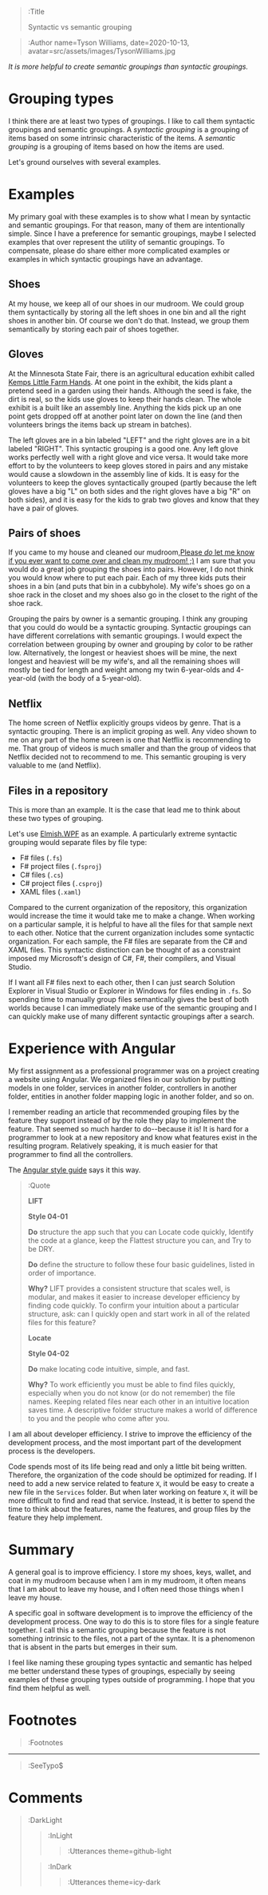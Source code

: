 > :Title
>
> Syntactic vs semantic grouping

> :Author name=Tyson Williams,
>         date=2020-10-13,
>         avatar=src/assets/images/TysonWilliams.jpg

_It is more helpful to create semantic groupings than syntactic groupings._

# Grouping types

I think there are at least two types of groupings.  I like to call them syntactic groupings and semantic groupings.  A _syntactic grouping_ is a grouping of items based on some intrinsic characteristic of the items.  A _semantic grouping_ is a grouping of items based on how the items are used.

Let's ground ourselves with several examples.

# Examples

My primary goal with these examples is to show what I mean by syntactic and semantic groupings.  For that reason, many of them are intentionally simple.  Since I have a preference for semantic groupings, maybe I selected examples that over represent the utility of semantic groupings.  To compensate, please do share either more complicated examples or examples in which syntactic groupings have an advantage.

## Shoes

At my house, we keep all of our shoes in our mudroom.  We could group them syntactically by storing all the left shoes in one bin and all the right shoes in another bin.  Of course we don't do that.  Instead, we group them semantically by storing each pair of shoes together.

## Gloves

At the Minnesota State Fair, there is an agricultural education exhibit called [Kemps Little Farm Hands](https://www.mnstatefair.org/location/little-farm-hands/).  At one point in the exhibit, the kids plant a pretend seed in a garden using their hands.  Although the seed is fake, the dirt is real, so the kids use gloves to keep their hands clean.  The whole exhibit is a built like an assembly line.  Anything the kids pick up an one point gets dropped off at another point later on down the line (and then volunteers brings the items back up stream in batches).

The left gloves are in a bin labeled "LEFT" and the right gloves are in a bit labeled "RIGHT".  This syntactic grouping is a good one.  Any left glove works perfectly well with a right glove and vice versa.  It would take more effort to by the volunteers to keep gloves stored in pairs and any mistake would cause a slowdown in the assembly line of kids.  It is easy for the volunteers to keep the gloves syntactically grouped (partly because the left gloves have a big "L" on both sides and the right gloves have a big "R" on both sides), and it is easy for the kids to grab two gloves and know that they have a pair of gloves.

## Pairs of shoes

If you came to my house and cleaned our mudroom,[Please _do_ let me know if you ever want to come over and clean my mudroom! ;)](:Footnote) I am sure that you would do a great job grouping the shoes into pairs.  However, I do not think you would know where to put each pair.  Each of my three kids puts their shoes in a bin (and puts that bin in a cubbyhole).  My wife's shoes go on a shoe rack in the closet and my shoes also go in the closet to the right of the shoe rack.

Grouping the pairs by owner is a semantic grouping.  I think any grouping that you could do would be a syntactic grouping.  Syntactic groupings can have different correlations with semantic groupings.  I would expect the correlation between grouping by owner and grouping by color to be rather low.  Alternatively, the longest or heaviest shoes will be mine, the next longest and heaviest will be my wife's, and all the remaining shoes will mostly be tied for length and weight among my twin 6-year-olds and 4-year-old (with the body of a 5-year-old).

## Netflix

The home screen of Netflix explicitly groups videos by genre.  That is a syntactic grouping.  There is an implicit groping as well.  Any video shown to me on any part of the home screen is one that Netflix is recommending to me.  That group of videos is much smaller and than the group of videos that Netflix decided not to recommend to me.  This semantic grouping is very valuable to me (and Netflix).

## Files in a repository

This is more than an example.  It is the case that lead me to think about these two types of grouping.

Let's use [Elmish.WPF](https://github.com/elmish/Elmish.WPF) as an example.  A particularly extreme syntactic grouping would separate files by file type:
- F# files (`.fs`)
- F# project files (`.fsproj`)
- C# files (`.cs`)
- C# project files (`.csproj`)
- XAML files (`.xaml`)

Compared to the current organization of the repository, this organization would increase the time it would take me to make a change.  When working on a particular sample, it is helpful to have all the files for that sample next to each other.  Notice that the current organization includes some syntactic organization.  For each sample, the F# files are separate from the C# and XAML files.  This syntactic distinction can be thought of as a constraint imposed my Microsoft's design of C#, F#, their compilers, and Visual Studio.

If I want all F# files next to each other, then I can just search Solution Explorer in Visual Studio or Explorer in Windows for files ending in `.fs`.  So spending time to manually group files semantically gives the best of both worlds because I can immediately make use of the semantic grouping and I can quickly make use of many different syntactic groupings after a search.

# Experience with Angular

My first assignment as a professional programmer was on a project creating a website using Angular.  We organized files in our solution by putting models in one folder, services in another folder, controllers in another folder, entities in another folder mapping logic in another folder, and so on.

I remember reading an article that recommended grouping files by the feature they support instead of by the role they play to implement the feature.  That seemed so much harder to do--because it is!  It is hard for a programmer to look at a new repository and know what features exist in the resulting program.  Relatively speaking, it is much easier for that programmer to find all the controllers.

The [Angular style guide](https://angular.io/guide/styleguide#lift) says it this way.

> :Quote
>
> **LIFT**
>
> **Style 04-01**
>
> **Do** structure the app such that you can Locate code quickly, Identify the code at a glance, keep the Flattest structure you can, and Try to be DRY.
>
> **Do** define the structure to follow these four basic guidelines, listed in order of importance.
>
> **Why?** LIFT provides a consistent structure that scales well, is modular, and makes it easier to increase developer efficiency by finding code quickly. To confirm your intuition about a particular structure, ask: can I quickly open and start work in all of the related files for this feature?
> 
> **Locate**
>
> **Style 04-02**
>
> **Do** make locating code intuitive, simple, and fast.
>
> **Why?** To work efficiently you must be able to find files quickly, especially when you do not know (or do not remember) the file names. Keeping related files near each other in an intuitive location saves time. A descriptive folder structure makes a world of difference to you and the people who come after you.

I am all about developer efficiency.  I strive to improve the efficiency of the development process, and the most important part of the development process is the developers.

Code spends most of its life being read and only a little bit being written.  Therefore, the organization of the code should be optimized for reading.  If I need to add a new service related to feature `X`, it would be easy to create a new file in the `Services` folder.  But when later working on feature `X`, it will be more difficult to find and read that service.  Instead, it is better to spend the time to think about the features, name the features, and group files by the feature they help implement.

# Summary

A general goal is to improve efficiency.  I store my shoes, keys, wallet, and coat in my mudroom because when I am in my mudroom, it often means that I am about to leave my house, and I often need those things when I leave my house.

A specific goal in software development is to improve the efficiency of the development process.  One way to do this is to store files for a single feature together.  I call this a semantic grouping because the feature is not something intrinsic to the files, not a part of the syntax.  It is a phenomenon that is absent in the parts but emerges in their sum.

I feel like naming these grouping types syntactic and semantic has helped me better understand these types of groupings, especially by seeing examples of these grouping types outside of programming.  I hope that you find them helpful as well.

# Footnotes

> :Footnotes

---

> :SeeTypo$

# Comments

> :DarkLight
> > :InLight
> >
> > > :Utterances theme=github-light
>
> > :InDark
> >
> > > :Utterances theme=icy-dark
